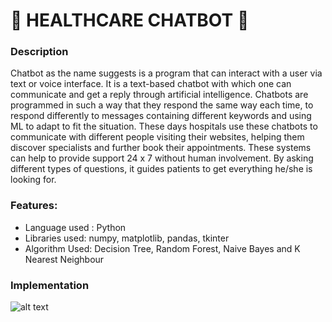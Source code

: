 # 🤖 HEALTHCARE CHATBOT 🤖

### Description

Chatbot as the name suggests is a program that can interact with a user via text or voice interface. It is a text-based chatbot with which one can communicate and get a reply through artificial intelligence. Chatbots are programmed in such a way that they respond the same way each time, to respond differently to messages containing different keywords and using ML to adapt to fit the situation. These days hospitals use these chatbots to communicate with different people visiting their websites, helping them discover specialists and further book their appointments. These systems can help to provide support 24 x 7 without human involvement. By asking different types of questions, it guides patients to get everything he/she is looking for.

### Features:

* Language used : Python
* Libraries used: numpy, matplotlib, pandas, tkinter 
* Algorithm Used: Decision Tree, Random Forest, Naive Bayes and K Nearest Neighbour

### Implementation

![alt text](screenshots/Chatbot_GUI.png|width=100)













